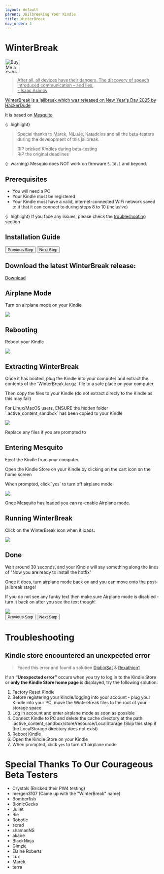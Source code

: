 ```yaml
---
layout: default
parent: Jailbreaking Your Kindle
title: WinterBreak
nav_order: 3
---
```


# WinterBreak
<a href='https://ko-fi.com/hackerdude' target='_blank'><img height='35' style='border:0px;height:46px;' src='https://storage.ko-fi.com/cdn/brandasset/v2/support_me_on_kofi_dark.png' border='0' alt='Buy Me a Coffee at ko-fi.com' />

> After all, all devices have their dangers. The discovery of speech introduced communication – and lies.
> <br/>
> \- Isaac Asimov

WinterBreak is a jailbreak which was released on New Year's Day 2025 by [HackerDude](https://www.mobileread.com/forums/member.php?u=330416)

It is based on [Mesquito](../../mesquito/)

{: .highlight}
> Special thanks to Marek, NiLuJe, Katadelos and all the beta-testers during the development of this jailbreak.
>
> RIP bricked Kindles during beta-testing
> <br/>
> RIP the original deadlines

{: .warning}
Mesquio does NOT work on firmware `5.18.1` and beyond.


## Prerequisites
- You will need a PC
- Your Kindle must be registered
- Your Kindle must have a valid, internet-connected WiFi network saved to it that it can connect to during steps 8 to 10 (inclusive)

{: .highlight}
If you face any issues, please check the [troubleshooting](#troubleshooting) section

## Installation Guide

<div id="guide">
    <div class="buttons">
        <button class="btn btn-orange" id="prev">Previous Step</button>
        <span id="stepCounter"></span>
        <button class="btn btn-green" id="next">Next Step</button>
    </div>
    <div id="stepwrapper" class="stepwrapper">
        <div class="step">
            <h2>Download the latest WinterBreak release:</h2>
            <div class="stepContent">
                <a href="https://github.com/KindleModding/WinterBreak/releases/latest/download/WinterBreak.tar.gz" class="btn btn-purple">Download</a>
            </div>
        </div>
        <div class="step">
            <h2>Airplane Mode</h2>
            <div class="stepContent">
                <p>Turn on airplane mode on your Kindle</p>
                <img src="./airplane_mode.png" />
            </div>
        </div>
        <div class="step">
            <h2>Rebooting</h2>
            <div class="stepContent">
                <p>Reboot your Kindle</p>
                <img src="./reboot.png" />
            </div>
        </div>
        <div class="step">
            <h2>Extracting WinterBreak</h2>
            <div class="stepContent">
                <p>Once it has booted, plug the Kindle into your computer and extract the contents of the `WinterBreak.tar.gz` file to a safe place on your computer</p>
                <p>Then copy the files to your Kindle (do not extract direcly to the Kindle as this may fail)</p>
                <p class="highlight">
                    For Linux/MacOS users, ENSURE the hidden folder `.active_content_sandbox` has been copied to your Kindle
                </p>
                <img src="./file_list.png" />
                <p class="highlight">
                    Replace any files if you are prompted to
                </p>
            </div>
        </div>
        <div class="step">
            <h2>Entering Mesquito</h2>
            <div class="stepContent">
                <p>Eject the Kindle from your computer</p>
                <p>Open the Kindle Store on your Kindle by clicking on the cart icon on the home screen</p>
                <p>When prompted, click `yes` to turn off airplane mode</p>
                <img src="./store_aeroplane.png" />
                <p>Once Mesquito has loaded you can re-enable Airplane mode.</p>
            </div>
        </div>
        <div class="step">
            <h2>Running WinterBreak</h2>
            <div class="stepContent">
                <p>Click on the WinterBreak icon when it loads:</p>
                <img src="./winterbreak_launcher.png" />
            </div>
        </div>
        <div class="step">
            <h2>Done</h2>
            <div class="stepContent">
                <p>Wait around 30 seconds, and your Kindle will say something along the lines of "Now you are ready to install the hotfix"</p>
                <p>Once it does, turn airplane mode back on and you can move onto the post-jailbreak stage!</p>
                <p class="highlight">
                    If you do not see any funky text then make sure Airplane mode is disabled - turn it back on after you see the text though!
                </p>
                <img src="./winterbreak_run.png" />
            </div>
        </div>
    </div>
    <div class="buttons">
        <button class="btn btn-orange" id="prev">Previous Step</button>
        <span id="stepCounter"></span>
        <button class="btn btn-green" id="next">Next Step</button>
    </div>
</div>
<script>new Guide("guide", "../post-jailbreak/setting-up-a-hotfix", "Setting Up A Hotfix");</script>

# Troubleshooting
## Kindle store encountered an unexpected error
> Faced this error and found a solution [DiabloSat](https://github.com/progzone122) & [Rexathion1](https://github.com/Rexathion1)

If an **“Unexpected error”** occurs when you try to log in to the Kindle Store or **only the Kindle Store home page** is displayed, try the following solution:

1. Factory Reset Kindle
2. Before registering your Kindle/logging into your account - plug your Kindle into your PC, move the WinterBreak files to the root of your storage space
3. Log in account and enter airplane mode as soon as possible
4. Connect Kindle to PC and delete the cache directory at the path .active_content_sandbox/store/resource/LocalStorage (Skip this step if the LocalStorage directory does not exist)
5. Reboot Kindle
6. Open the Kindle Store on your Kindle
7. When prompted, click `yes` to turn off airplane mode

# Special Thanks To Our Courageous Beta Testers
- Crystals (Bricked their PW4 testing)
- mergen3107 (Came up with the "WinterBreak" name)
- Bomberfish
- BionicGecko
- Juliet
- Rie
- Robotic
- scrad
- shamanNS
- akane
- BlackNinja
- Gimzie
- Elaine Roberts
- Lux
- Marek
- terra
